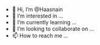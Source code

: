- 👋 Hi, I’m @Haasnain
- 👀 I’m interested in ...
- 🌱 I’m currently learning ...
- 💞️ I’m looking to collaborate on ...
- 📫 How to reach me ...

<!---
Haasnain/Haasnain is a ✨ special ✨ repository because its `README.md` (this file) appears on your GitHub profile.
You can click the Preview link to take a look at your changes.
--->

